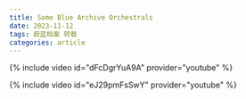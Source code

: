 ```yaml
---
title: Some Blue Archive Orchestrals
date: 2023-11-12
tags: 蔚蓝档案 转载
categories: article
---
```


{% include video id="dFcDgrYuA9A" provider="youtube" %}

{% include video id="eJ29pmFsSwY" provider="youtube" %}
